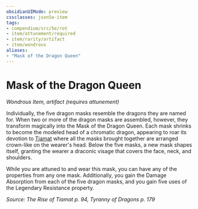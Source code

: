 ```yaml
---
obsidianUIMode: preview
cssclasses: json5e-item
tags:
- compendium/src/5e/rot
- item/attunement/required
- item/rarity/artifact
- item/wondrous
aliases: 
- "Mask of the Dragon Queen"
---
```

# Mask of the Dragon Queen
*Wondrous Item, artifact (requires attunement)*  


Individually, the five dragon masks resemble the dragons they are named for. When two or more of the dragon masks are assembled, however, they transform magically into the Mask of the Dragon Queen. Each mask shrinks to become the modeled head of a chromatic dragon, appearing to roar its devotion to [Tiamat](/Systems/5e/bestiary/npc/tiamat-rot.md) where all the masks brought together are arranged crown-like on the wearer's head. Below the five masks, a new mask shapes itself, granting the wearer a draconic visage that covers the face, neck, and shoulders.

While you are attuned to and wear this mask, you can have any of the properties from any one mask. Additionally, you gain the Damage Absorption from each of the five dragon masks, and you gain five uses of the Legendary Resistance property.

*Source: The Rise of Tiamat p. 94, Tyranny of Dragons p. 179*